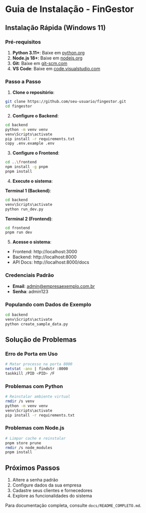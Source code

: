 # Guia de Instalação - FinGestor

## Instalação Rápida (Windows 11)

### Pré-requisitos

1. **Python 3.11+**: Baixe em [python.org](https://python.org)
2. **Node.js 18+**: Baixe em [nodejs.org](https://nodejs.org)
3. **Git**: Baixe em [git-scm.com](https://git-scm.com)
4. **VS Code**: Baixe em [code.visualstudio.com](https://code.visualstudio.com)

### Passo a Passo

1. **Clone o repositório**:
```bash
git clone https://github.com/seu-usuario/fingestor.git
cd fingestor
```

2. **Configure o Backend**:
```bash
cd backend
python -m venv venv
venv\Scripts\activate
pip install -r requirements.txt
copy .env.example .env
```

3. **Configure o Frontend**:
```bash
cd ..\frontend
npm install -g pnpm
pnpm install
```

4. **Execute o sistema**:

**Terminal 1 (Backend)**:
```bash
cd backend
venv\Scripts\activate
python run_dev.py
```

**Terminal 2 (Frontend)**:
```bash
cd frontend
pnpm run dev
```

5. **Acesse o sistema**:
- Frontend: http://localhost:3000
- Backend: http://localhost:8000
- API Docs: http://localhost:8000/docs

### Credenciais Padrão

- **Email**: admin@empresaexemplo.com.br
- **Senha**: admin123

### Populando com Dados de Exemplo

```bash
cd backend
venv\Scripts\activate
python create_sample_data.py
```

## Solução de Problemas

### Erro de Porta em Uso
```bash
# Matar processo na porta 8000
netstat -ano | findstr :8000
taskkill /PID <PID> /F
```

### Problemas com Python
```bash
# Reinstalar ambiente virtual
rmdir /s venv
python -m venv venv
venv\Scripts\activate
pip install -r requirements.txt
```

### Problemas com Node.js
```bash
# Limpar cache e reinstalar
pnpm store prune
rmdir /s node_modules
pnpm install
```

## Próximos Passos

1. Altere a senha padrão
2. Configure dados da sua empresa
3. Cadastre seus clientes e fornecedores
4. Explore as funcionalidades do sistema

Para documentação completa, consulte `docs/README_COMPLETO.md`.

